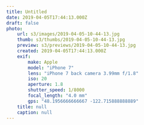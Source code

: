 ```yaml
---
title: Untitled
date: 2019-04-05T17:44:13.000Z
draft: false
photo:
    url: s3/images/2019-04-05-10-44-13.jpg
    thumb: s3/thumbs/2019-04-05-10-44-13.jpg
    preview: s3/previews/2019-04-05-10-44-13.jpg
    created: 2019-04-05T17:44:13.000Z
    exif:
        make: Apple
        model: "iPhone 7"
        lens: "iPhone 7 back camera 3.99mm f/1.8"
        iso: 20
        aperture: 1.8
        shutter_speed: 1/8000
        focal_length: "4.0 mm"
        gps: "48.1956666666667 -122.715888888889"
    title: null
    caption: null
---
```

